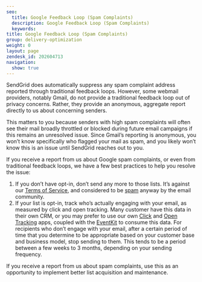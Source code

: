 ```yaml
---
seo:
  title: Google Feedback Loop (Spam Complaints)
  description: Google Feedback Loop (Spam Complaints)
  keywords: 
title: Google Feedback Loop (Spam Complaints)
group: delivery-optimization
weight: 0
layout: page
zendesk_id: 202604713
navigation:
  show: true
---
```


SendGrid does automatically suppress any spam complaint address reported through traditional feedback loops. However, some webmail providers, notably Gmail, do not provide a traditional feedback loop out of privacy concerns. Rather, they provide an anonymous, aggregate report directly to us about concerning senders.

 

This matters to you because senders with high spam complaints will often see their mail broadly throttled or blocked during future email campaigns if this remains an unresolved issue. Since Gmail’s reporting is anonymous, you won’t know specifically who flagged your mail as spam, and you likely won’t know this is an issue until SendGrid reaches out to you.

 

If you receive a report from us about Google spam complaints, or even from traditional feedback loops, we have a few best practices to help you resolve the issue:

1. If you don’t have opt-in, don’t send any more to those lists. It’s against our [Terms of Service](http://sendgrid.com/email_policy), and considered to be [spam](http://www.spamhaus.org/consumer/definition/) anyway by the email community.
2. If your list is opt-in, track who’s actually engaging with your email, as measured by click and open tracking. Many customer have this data in their own CRM, or you may prefer to use our own [Click](https://sendgrid.com/docs/API_Reference/help-support/analytics-and-reporting/click-tracking/) and [Open Tracking](https://sendgrid.com/docs/API_Reference/help-support/analytics-and-reporting/open-tracking/) apps, coupled with the [EventKit](http://sendgrid.github.io/eventkit/setup.html) to consume this data. For recipients who don’t engage with your email, after a certain period of time that you determine to be appropriate based on your customer base and business model, stop sending to them. This tends to be a period between a few weeks to 3 months, depending on your sending frequency.

If you receive a report from us about spam complaints, use this as an opportunity to implement better list acquisition and maintenance.

 

